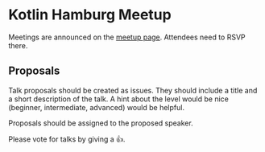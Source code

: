 # Kotlin Hamburg Meetup

Meetings are announced 
on the [meetup page](https://www.meetup.com/de-DE/kotlin-user-group-hamburg/). Attendees need to
RSVP there.


Proposals
---------

Talk proposals should be created as issues. They should include a title 
and a short description of the talk. A hint about the level would be nice (beginner, intermediate, advanced) would be helpful.

Proposals should be assigned to the proposed speaker.

Please vote for talks by giving a 👍.
